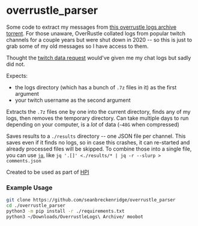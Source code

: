 # overrustle_parser

Some code to extract my messages from [this overrustle logs archive torrent](https://www.reddit.com/r/Destiny/comments/gcapu0/overrustle_logs_archive_torrent_as_of_april_30/). For those unaware, OverRustle collated logs from popular twitch channels for a couple years but were shut down in 2020 -- so this is just to grab some of my old messages so I have access to them.

Thought the [twitch data request](https://www.twitch.tv/p/en/legal/privacy-choices/#user-privacy-requests) would've given me my chat logs but sadly did not.

Expects:

- the logs directory (which has a bunch of `.7z` files in it) as the first argument
- your twitch username as the second argument

Extracts the `.7z` files one by one into the current directory, finds any of my logs, then removes the temporary directory. Can take multiple days to run depending on your computer, is a *lot* of data (`~48G` when compressed)

Saves results to a `./results` directory -- one JSON file per channel. This saves even if it finds no logs, so in case this crashes, it can re-started and already processed files will be skipped. To combine those into a single file, you can use [`jq`](https://github.com/stedolan/jq), like `jq '.[]' <./results/* | jq -r --slurp > comments.json`

Created to be used as part of [HPI](https://github.com/seanbreckenridge/HPI)

### Example Usage

```bash
git clone https://github.com/seanbreckenridge/overrustle_parser
cd ./overrustle_parser
python3 -m pip install -r ./requirements.txt
python3 ~/Downloads/OverrustleLogs\ Archive/ moobot
```
